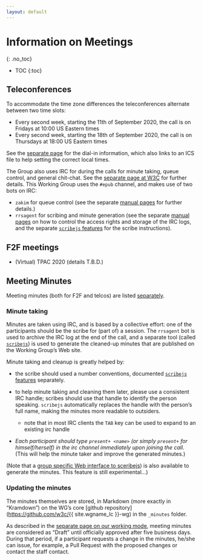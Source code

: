```yaml
---
layout: default
---
```


# Information on Meetings
{: .no_toc}

* TOC
{:toc}

## Teleconferences

To accommodate the time zone differences the teleconferences alternate between two time slots:

* Every second week, starting the 11th of September 2020, the call is on Fridays at 10:00 US Eastern times
* Every second week, starting the 18th of September 2020, the call is on Thursdays at 18:00 US Eastern times

See the [separate page](./zoom) for the dial-in information, which also links to an ICS file to help setting the correct local times.

The Group also uses IRC for during the calls for minute taking, queue control, and general chit-chat. See the [separate page at W3C](https://www.w3.org/Project/IRC/) for further details. This Working Group uses the `#epub` channel, and makes use of two bots on IRC:

* `zakim` for queue control (see the separate [manual pages](https://www.w3.org/2001/12/zakim-irc-bot.html) for  further details.)
* `rrsagent` for scribing and minute generation (see the separate [manual pages](https://www.w3.org/2002/03/RRSAgent) on how to control the access rights and storage of the IRC logs, and the separate [`scribejs` features](https://github.com/w3c/scribejs/blob/master/features.md) for the scribe instructions).


## F2F meetings

* (Virtual) TPAC 2020 (details T.B.D.)

## Meeting Minutes

Meeting minutes (both for F2F and telcos) are listed [separately](./Minutes/).

### Minute taking

Minutes are taken using IRC, and is based by a collective effort: one of the participants should be the scribe for (part of) a session. The `rrsagent` bot is used to archive the IRC log at the end of the call, and a separate tool (called [`scribejs`](https://github.com/w3c/scribejs/)) is used to generate the cleaned-up minutes that are published on the Working Group’s Web site.

Minute taking and cleanup is greatly helped by:

* the scribe should used a number conventions, documented [`scribejs` features](https://github.com/w3c/scribejs/blob/master/features.md) separately.
* to help minute taking and cleaning them later, please use a consistent IRC handle; scribes should use that handle to identify the person speaking. `scribejs` automatically replaces the handle with the person’s full name, making the minutes more readable to outsiders.
    * note that in most IRC clients the `TAB` key can be used to expand to an existing irc handle

* *Each participant should type `present+ <name>` (or simply `present+` for himself/herself) in the irc channel immediately upon joining the call.* (This will help the minute taker and improve the generated minutes.)

(Note that a [group specific Web interface to sceribejs](https://w3c.github.io/scribejs/BrowserView/epub-wg.html)) is also available to generate the minutes. This feature is still experimental...)

### Updating the minutes

The minutes themselves are stored, in Markdown (more exactly in “Kramdown”) on the WG’s core [github repository](https://github.com/w3c/{{ site.wgname_lc }}-wg) in the `_minutes` folder.

As described in the [separate page on our working mode](../WorkMode/index#telco), meeting minutes are considered as “Draft” until officially approved after five business days. During that period, if a participant requests a change in the minutes, he/she can issue, for example, a Pull Request with the proposed changes or contact the staff contact.
